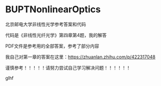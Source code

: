 # BUPTNonlinearOptics
北京邮电大学非线性光学参考答案和代码

代码是《非线性光纤光学》第四章第4题，我的解答

PDF文件是参考用的全部答案，参考了部分内容

我自己对第一章的答案在这里：https://zhuanlan.zhihu.com/p/422317048

谨慎参考！！！！！请努力尝试自己学习解决问题！！！！！！

glhf
